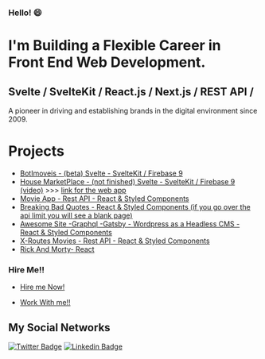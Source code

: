 ### Hello!  😄

# I'm Building a Flexible Career in Front End Web Development.

## Svelte / SvelteKit / React.js / Next.js / REST API /

A pioneer in driving and establishing brands in the digital environment since 2009.

# Projects
- [BotImoveis - (beta) Svelte - SvelteKit / Firebase 9](https://www.botimoveis.com/)
- [House MarketPlace - (not finished) Svelte - SvelteKit / Firebase 9  (video)](https://youtu.be/MNXO72L0zLs) >>> [link for the web app](https://dream-houses.vercel.app/)
- [Movie App - Rest API - React & Styled Components](https://nifty-varahamihira-f9da4d.netlify.app/)
- [Breaking Bad Quotes - React & Styled Components (if you go over the api limit you will see a blank page) ](https://zealous-benz-a0e30d.netlify.app/)
- [Awesome Site -Graphql -Gatsby - Wordpress as a Headless CMS - React & Styled Components](https://awesome-joliot-d12da0.netlify.app/)
- [X-Routes Movies - Rest API - React & Styled Components](https://infallible-brattain-0cb0e7.netlify.app/)
- [Rick And Morty- React](https://amazing-sammet-737bb8.netlify.app/)

### Hire Me!!
- [Hire me Now!](https://www.linkedin.com/in/ricardodepaula/)

- [Work With me!!](https://www.fiverr.com/share/9wa7eA)

## My Social Networks

[![Twitter Badge](https://img.shields.io/badge/-Twitter-1ca0f1?style=flat-square&labelColor=1ca0f1&logo=twitter&logoColor=white&link=https://twitter.com/redes_sociais)](https://twitter.com/redes_sociais) [![Linkedin Badge](https://img.shields.io/badge/-LinkedIn-blue?style=flat-square&logo=Linkedin&logoColor=white&link=https://www.linkedin.com/in/ricardodepaula/)](https://www.linkedin.com/in/ricardodepaula/)


<!--
**rcapdepaula/rcapdepaula** is a ✨ _special_ ✨ repository because its `README.md` (this file) appears on your GitHub profile.

Here are some ideas to get you started:

- 🔭 I’m currently working on ...
- 🌱 I’m currently learning ...
- 👯 I’m looking to collaborate on ...
- 🤔 I’m looking for help with ...
- 💬 Ask me about ...
- 📫 How to reach me: ...
- 😄 Pronouns: ...
- ⚡ Fun fact: ...
-->
